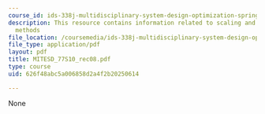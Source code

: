 ```yaml
---
course_id: ids-338j-multidisciplinary-system-design-optimization-spring-2010
description: This resource contains information related to scaling and approximation
  methods
file_location: /coursemedia/ids-338j-multidisciplinary-system-design-optimization-spring-2010/626f48abc5a006858d2a4f2b20250614_MITESD_77S10_rec08.pdf
file_type: application/pdf
layout: pdf
title: MITESD_77S10_rec08.pdf
type: course
uid: 626f48abc5a006858d2a4f2b20250614

---
```

None